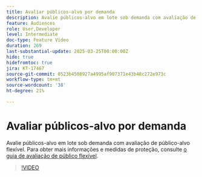 ```yaml
---
title: Avaliar públicos-alvo por demanda
description: Avalie públicos-alvo em lote sob demanda com avaliação de público-alvo flexível.
feature: Audiences
role: User,Developer
level: Intermediate
doc-type: Feature Video
duration: 269
last-substantial-update: 2025-03-25T00:00:00Z
hide: true
hidefromtoc: true
jira: KT-17467
source-git-commit: 0523b4508927a4995af907371e43b48c272e973c
workflow-type: tm+mt
source-wordcount: '38'
ht-degree: 21%

---
```



# Avaliar públicos-alvo por demanda

Avalie públicos-alvo em lote sob demanda com avaliação de público-alvo flexível. Para obter mais informações e medidas de proteção, consulte [o guia de avaliação de público flexível](https://experienceleague.adobe.com/en/docs/experience-platform/segmentation/methods/flexible-audience-evaluation).

>[!VIDEO](https://video.tv.adobe.com/v/3453640/?learn=on&enablevpops)

